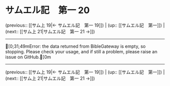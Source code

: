 # サムエル記　第一 20

(previous:: [[サム上 19|← サムエル記　第一 19]]) | (up:: [[サムエル記　第一]]) | (next:: [[サム上 21|サムエル記　第一 21 →]])

***
[0;31;49mError: the data returned from BibleGateway is empty, so stopping. Please check your usage, and if still a problem, please raise an issue on GitHub.[0m

***

(previous:: [[サム上 19|← サムエル記　第一 19]]) | (up:: [[サムエル記　第一]]) | (next:: [[サム上 21|サムエル記　第一 21 →]])
